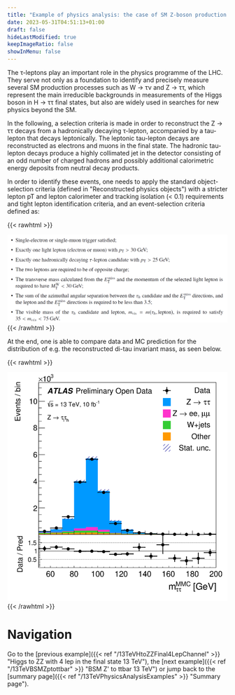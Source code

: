 ```yaml
---
title: "Example of physics analysis: the case of SM Z-boson production in the two-tau-lepton final state"
date: 2023-05-31T04:51:13+01:00
draft: false
hideLastModified: true
keepImageRatio: false
showInMenu: false
---
```


The τ-leptons play an important role in the physics programme of the LHC. They serve not only as a foundation to identify and precisely measure several SM production processes such as W → τν and Z → ττ, which represent the main irreducible backgrounds in measurements of the Higgs boson in H → ττ final states, but also are widely used in searches for new physics beyond the SM.

In the following, a selection criteria is made in order to reconstruct the Z → ττ decays from a hadronically decaying τ-lepton, accompanied by a tau-lepton that decays leptonically. The leptonic tau-lepton decays are reconstructed as electrons and muons in the final state. The hadronic tau-lepton decays produce a highly collimated jet in the detector consisting of an odd number of charged hadrons and possibly additional calorimetric energy deposits from neutral decay products.

In order to identify these events, one needs to apply the standard object-selection criteria (defined in "Reconstructed physics objects") with a stricter lepton pT and lepton calorimeter and tracking isolation (< 0.1) requirements and tight lepton identification criteria, and an event-selection criteria defined as:

{{< rawhtml >}}
<CENTER>
<img src="images/TT1.png" width="800" />
</CENTER>
{{< /rawhtml >}}

At the end, one is able to compare data and MC prediction for the distribution of e.g. the reconstructed di-tau invariant mass, as seen below.

{{< rawhtml >}}
<CENTER>
<img src="images/fig_10h.png" width="600" />
</CENTER>
{{< /rawhtml >}}

# Navigation
Go to the [previous example]({{< ref "/13TeVHtoZZFinal4LepChannel" >}} "Higgs to ZZ with 4 lep in the final state 13 TeV"), the [next example]({{< ref "/13TeVBSMZptottbar" >}} "BSM Z' to ttbar 13 TeV") or jump back to the [summary page]({{< ref "/13TeVPhysicsAnalysisExamples" >}} "Summary page").
